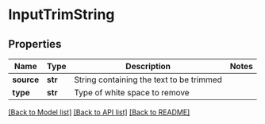 # InputTrimString

## Properties
Name | Type | Description | Notes
------------ | ------------- | ------------- | -------------
**source** | **str** | String containing the text to be trimmed | 
**type** | **str** | Type of white space to remove | 

[[Back to Model list]](../README.md#documentation-for-models) [[Back to API list]](../README.md#documentation-for-api-endpoints) [[Back to README]](../README.md)


